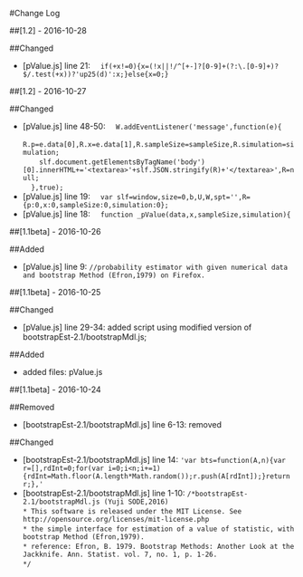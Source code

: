 #Change Log

##[1.2] - 2016-10-28

##Changed
- [pValue.js] line 21: `  if(+x!=0){x=(!x||!/^[+-]?[0-9]+(?:\.[0-9]+)?$/.test(+x))?'up25(d)':x;}else{x=0;}`

##[1.2] - 2016-10-27

##Changed
- [pValue.js] line 48-50: `  W.addEventListener('message',function(e){`  
  `    R.p=e.data[0],R.x=e.data[1],R.sampleSize=sampleSize,R.simulation=simulation;`  
  `    slf.document.getElementsByTagName('body')[0].innerHTML+='<textarea>'+slf.JSON.stringify(R)+'</textarea>',R=null;`  
  `  },true);`
- [pValue.js] line 19: `  var slf=window,size=0,b,U,W,spt='',R={p:0,x:0,sampleSize:0,simulation:0};`
- [pValue.js] line 18: `  function _pValue(data,x,sampleSize,simulation){`

##[1.1beta] - 2016-10-26

##Added
- [pValue.js] line 9: `//probability estimator with given numerical data and bootstrap Method (Efron,1979) on Firefox.`

##[1.1beta] - 2016-10-25

##Changed
- [pValue.js] line 29-34: added script using modified version of bootstrapEst-2.1/bootstrapMdl.js;

##Added
- added files: pValue.js

##[1.1beta] - 2016-10-24

##Removed
- [bootstrapEst-2.1/bootstrapMdl.js] line 6-13: removed

##Changed
- [bootstrapEst-2.1/bootstrapMdl.js] line 14: `'var bts=function(A,n){var r=[],rdInt=0;for(var i=0;i<n;i+=1){rdInt=Math.floor(A.length*Math.random());r.push(A[rdInt]);}return r;},'`
- [bootstrapEst-2.1/bootstrapMdl.js] line 1-10: `/*bootstrapEst-2.1/bootstrapMdl.js (Yuji SODE,2016)`  
  `* This software is released under the MIT License. See http://opensource.org/licenses/mit-license.php`  
  `* the simple interface for estimation of a value of statistic, with bootstrap Method (Efron,1979).`  
  `* reference: Efron, B. 1979. Bootstrap Methods: Another Look at the Jackknife. Ann. Statist. vol. 7, no. 1, p. 1-26.`  
  `*/`
